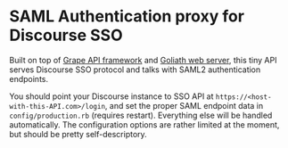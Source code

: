# SAML Authentication proxy for Discourse SSO

Built on top of [Grape API framework](https://github.com/intridea/grape/) and [Goliath web server](https://github.com/postrank-labs/goliath/), this tiny API serves Discourse SSO protocol and talks with SAML2 authentication endpoints.

You should point your Discourse instance to SSO API at `https://<host-with-this-API.com>/login`, and set the proper SAML endpoint data in `config/production.rb` (requires restart). Everything else will be handled automatically. The configuration options are rather limited at the moment, but should be pretty self-descriptory.
